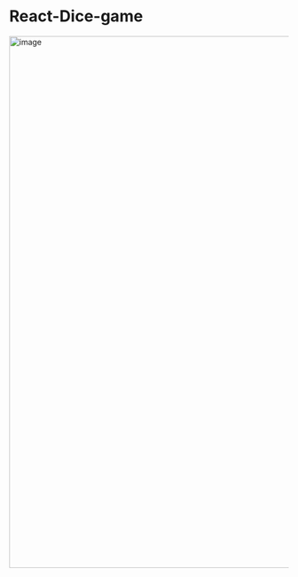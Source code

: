 # React-Dice-game
<img width="960" alt="image" src="https://github.com/saurav-tiwari03/react-dice-game/assets/116860218/7e9e0b11-7074-4e30-b3b5-bad9c48f2a8a">
